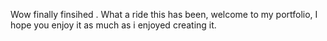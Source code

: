 Wow finally finsihed . What a ride this has been, welcome to my portfolio, I hope you enjoy it as much as i enjoyed creating it. 
